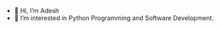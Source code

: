 - 👋 Hi, I’m Adesh
- 👀 I’m interested in Python Programming and Software Development.
<!---
Adesh2000/Adesh2000 is a ✨ special ✨ repository because its `README.md` (this file) appears on your GitHub profile.
You can click the Preview link to take a look at your changes.
--->
